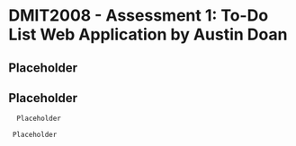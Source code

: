 # DMIT2008 - Assessment 1: To-Do List Web Application by Austin Doan 

## Placeholder
## Placeholder
```bash
  Placeholder
```

 ```html
  Placeholder
 ```
